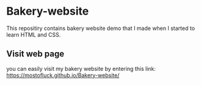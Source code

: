 # Bakery-website
This repositiry contains bakery website demo that I made when I started to learn HTML and CSS.

## Visit web page

you can easily visit my bakery website by entering this link: https://mostofluck.github.io/Bakery-website/
